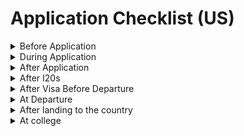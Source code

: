 # Application Checklist (US)
<details>
<summary>Before Application</summary>

  - [ ] Search College (based on GRE, toefl, interest)
  - [ ] (for phd) list out probable mentor, lab from each listed college. ([Grad School Resource](supporting_material/grad_school_resources.pdf))
  - [ ] see the deadline ([us college list with deadline](https://github.com/Foreign-Study-4-Nepali/universities/tree/main/colleges/us))
  - [ ] prepare statement of purpose (SOP)
  - [ ] prepare cv
  - [ ] prepare sample letter of recommendation (LOR) for your reference.
  - [ ] (for phd) write mail to the professor to know whether they are taking any students or not?
  - [ ] (for phd) if professor didn't reply then try to know professor behaviour from their students.
  - [ ] communicate with graduate assistance for any query related to the admission or deadline.

</details>

<details>
<summary>During Application</summary>

  - [ ] update your sop and cv as per university (better to include your targeted professor name on sop)
  - [ ] fill and submit application (query graduate admission assistance if you got any confusion on application)
  - [ ] submit GRE, TOEFL as per requirement
  - [ ] ping your reference for the submission of LOR
  - [ ] pay fee (via your foreign friend, or Nabil Bank, or [ECD Nepal](supporting_material/ecd_nepal_contact.jpg))

</details>


<details>
<summary>After Application</summary>

  - [ ] keep in touch with professor

</details>


<details>
<summary>After I20s</summary>

  - [ ] take interview date as fast as possible. may be you need to reappear interview if visas denied on first attempt. ([us visa material](visa_process/us_visa))
  - [ ] prepare for interview. ([facebook group](https://www.facebook.com/groups/msinusfall2017) | [us visa material](visa_process/us_visa))

</details>


<details>
<summary>After Visa Before Departure</summary>

  - [ ] No objection letter from ministry of education
  - [ ] what to take and what not to ([Pack List](supporting_material/gradly_packing_list.pdf))
  - [ ] contact friend if you have any. to know what is required.
  - [ ] try to connect with fellow students via facebook. ([facebook group](https://www.facebook.com/groups/msinusfall2017))

</details>


<details>
<summary>At Departure</summary>
</details>


<details>
<summary>After landing to the country</summary>
</details>

<details>
<summary>At college</summary>
</details>